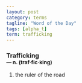 ```yaml
---
layout: post
category: terms
tagline: "Word of the Day"
tags: [alpha_t]
term: trafficking
---
```


<h3>Trafficking<br/> <small>&mdash; n. (traf<span>&middot;</span>fic<span>&middot;</span>king)</small></h3>
<p><ol><li>the ruler of the road</li>
</ol></p>
